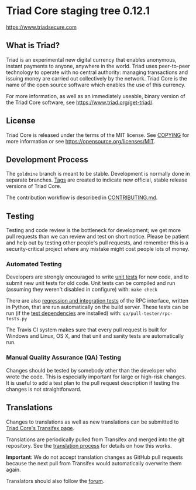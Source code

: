 Triad Core staging tree 0.12.1
===============================

https://www.triadsecure.com


What is Triad?
----------------

Triad is an experimental new digital currency that enables anonymous, instant
payments to anyone, anywhere in the world. Triad uses peer-to-peer technology
to operate with no central authority: managing transactions and issuing money
are carried out collectively by the network. Triad Core is the name of the open
source software which enables the use of this currency.

For more information, as well as an immediately useable, binary version of
the Triad Core software, see https://www.triad.org/get-triad/.


License
-------

Triad Core is released under the terms of the MIT license. See [COPYING](COPYING) for more
information or see https://opensource.org/licenses/MIT.

Development Process
-------------------

The `goldmine` branch is meant to be stable. Development is normally done in separate branches.
[Tags](https://github.com/TriadCore/triad/tags) are created to indicate new official,
stable release versions of Triad Core.

The contribution workflow is described in [CONTRIBUTING.md](CONTRIBUTING.md).

Testing
-------

Testing and code review is the bottleneck for development; we get more pull
requests than we can review and test on short notice. Please be patient and help out by testing
other people's pull requests, and remember this is a security-critical project where any mistake might cost people
lots of money.

### Automated Testing

Developers are strongly encouraged to write [unit tests](/doc/unit-tests.md) for new code, and to
submit new unit tests for old code. Unit tests can be compiled and run
(assuming they weren't disabled in configure) with: `make check`

There are also [regression and integration tests](/qa) of the RPC interface, written
in Python, that are run automatically on the build server.
These tests can be run (if the [test dependencies](/qa) are installed) with: `qa/pull-tester/rpc-tests.py`

The Travis CI system makes sure that every pull request is built for Windows
and Linux, OS X, and that unit and sanity tests are automatically run.

### Manual Quality Assurance (QA) Testing

Changes should be tested by somebody other than the developer who wrote the
code. This is especially important for large or high-risk changes. It is useful
to add a test plan to the pull request description if testing the changes is
not straightforward.

Translations
------------

Changes to translations as well as new translations can be submitted to
[Triad Core's Transifex page](https://www.transifex.com/projects/p/triad/).

Translations are periodically pulled from Transifex and merged into the git repository. See the
[translation process](doc/translation_process.md) for details on how this works.

**Important**: We do not accept translation changes as GitHub pull requests because the next
pull from Transifex would automatically overwrite them again.

Translators should also follow the [forum](https://www.triad.org/forum/topic/triad-worldwide-collaboration.88/).
